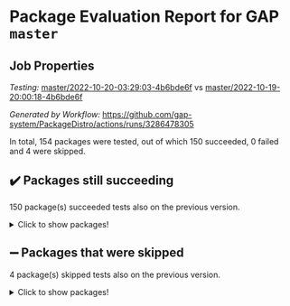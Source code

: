 # Package Evaluation Report for GAP `master`

## Job Properties

*Testing:* [master/2022-10-20-03:29:03-4b6bde6f](https://github.com/gap-system/PackageDistro/blob/data/reports/master/2022-10-20-03:29:03-4b6bde6f) vs [master/2022-10-19-20:00:18-4b6bde6f](https://github.com/gap-system/PackageDistro/blob/data/reports/master/2022-10-19-20:00:18-4b6bde6f)

*Generated by Workflow:* https://github.com/gap-system/PackageDistro/actions/runs/3286478305

In total, 154 packages were tested, out of which 150 succeeded, 0 failed and 4 were skipped.

## :heavy_check_mark: Packages still succeeding

150 package(s) succeeded tests also on the previous version.
<details><summary>Click to show packages!</summary>

- 4ti2interface 2022.09-01 [(success)](https://github.com/gap-system/PackageDistro/actions/runs/3286478305/jobs/5414755080)
- ace 5.6.1 [(success)](https://github.com/gap-system/PackageDistro/actions/runs/3286478305/jobs/5414755151)
- aclib 1.3.2 [(success)](https://github.com/gap-system/PackageDistro/actions/runs/3286478305/jobs/5414755208)
- agt 0.2 [(success)](https://github.com/gap-system/PackageDistro/actions/runs/3286478305/jobs/5414755267)
- alnuth 3.2.1 [(success)](https://github.com/gap-system/PackageDistro/actions/runs/3286478305/jobs/5414755317)
- anupq 3.2.6 [(success)](https://github.com/gap-system/PackageDistro/actions/runs/3286478305/jobs/5414755384)
- atlasrep 2.1.6 [(success)](https://github.com/gap-system/PackageDistro/actions/runs/3286478305/jobs/5414755437)
- autodoc 2022.07.10 [(success)](https://github.com/gap-system/PackageDistro/actions/runs/3286478305/jobs/5414755489)
- automata 1.15 [(success)](https://github.com/gap-system/PackageDistro/actions/runs/3286478305/jobs/5414755546)
- automgrp 1.3.2 [(success)](https://github.com/gap-system/PackageDistro/actions/runs/3286478305/jobs/5414755609)
- autpgrp 1.11 [(success)](https://github.com/gap-system/PackageDistro/actions/runs/3286478305/jobs/5414755683)
- cap 2022.10-05 [(success)](https://github.com/gap-system/PackageDistro/actions/runs/3286478305/jobs/5414755738)
- caratinterface 2.3.4 [(success)](https://github.com/gap-system/PackageDistro/actions/runs/3286478305/jobs/5414755811)
- cddinterface 2022.08.11 [(success)](https://github.com/gap-system/PackageDistro/actions/runs/3286478305/jobs/5414755866)
- circle 1.6.5 [(success)](https://github.com/gap-system/PackageDistro/actions/runs/3286478305/jobs/5414755916)
- classicpres 1.22 [(success)](https://github.com/gap-system/PackageDistro/actions/runs/3286478305/jobs/5414755972)
- cohomolo 1.6.10 [(success)](https://github.com/gap-system/PackageDistro/actions/runs/3286478305/jobs/5414756017)
- congruence 1.2.4 [(success)](https://github.com/gap-system/PackageDistro/actions/runs/3286478305/jobs/5414756073)
- corelg 1.56 [(success)](https://github.com/gap-system/PackageDistro/actions/runs/3286478305/jobs/5414756118)
- crime 1.6 [(success)](https://github.com/gap-system/PackageDistro/actions/runs/3286478305/jobs/5414756182)
- crisp 1.4.5 [(success)](https://github.com/gap-system/PackageDistro/actions/runs/3286478305/jobs/5414756231)
- crypting 0.10.3 [(success)](https://github.com/gap-system/PackageDistro/actions/runs/3286478305/jobs/5414756277)
- cryst 4.1.25 [(success)](https://github.com/gap-system/PackageDistro/actions/runs/3286478305/jobs/5414756332)
- crystcat 1.1.10 [(success)](https://github.com/gap-system/PackageDistro/actions/runs/3286478305/jobs/5414756374)
- ctbllib 1.3.4 [(success)](https://github.com/gap-system/PackageDistro/actions/runs/3286478305/jobs/5414756413)
- cubefree 1.19 [(success)](https://github.com/gap-system/PackageDistro/actions/runs/3286478305/jobs/5414756459)
- curlinterface 2.3.1 [(success)](https://github.com/gap-system/PackageDistro/actions/runs/3286478305/jobs/5414756515)
- cvec 2.7.6 [(success)](https://github.com/gap-system/PackageDistro/actions/runs/3286478305/jobs/5414756566)
- datastructures 0.2.7 [(success)](https://github.com/gap-system/PackageDistro/actions/runs/3286478305/jobs/5414756614)
- deepthought 1.0.6 [(success)](https://github.com/gap-system/PackageDistro/actions/runs/3286478305/jobs/5414756658)
- design 1.7 [(success)](https://github.com/gap-system/PackageDistro/actions/runs/3286478305/jobs/5414756711)
- difsets 2.3.1 [(success)](https://github.com/gap-system/PackageDistro/actions/runs/3286478305/jobs/5414756785)
- digraphs 1.6.0 [(success)](https://github.com/gap-system/PackageDistro/actions/runs/3286478305/jobs/5414756835)
- edim 1.3.6 [(success)](https://github.com/gap-system/PackageDistro/actions/runs/3286478305/jobs/5414756877)
- example 4.3.2 [(success)](https://github.com/gap-system/PackageDistro/actions/runs/3286478305/jobs/5414756923)
- examplesforhomalg 2022.10-01 [(success)](https://github.com/gap-system/PackageDistro/actions/runs/3286478305/jobs/5414756981)
- factint 1.6.3 [(success)](https://github.com/gap-system/PackageDistro/actions/runs/3286478305/jobs/5414757045)
- ferret 1.0.9 [(success)](https://github.com/gap-system/PackageDistro/actions/runs/3286478305/jobs/5414757097)
- fga 1.4.0 [(success)](https://github.com/gap-system/PackageDistro/actions/runs/3286478305/jobs/5414757151)
- fining 1.5.1 [(success)](https://github.com/gap-system/PackageDistro/actions/runs/3286478305/jobs/5414757191)
- float 1.0.3 [(success)](https://github.com/gap-system/PackageDistro/actions/runs/3286478305/jobs/5414757253)
- format 1.4.3 [(success)](https://github.com/gap-system/PackageDistro/actions/runs/3286478305/jobs/5414757297)
- forms 1.2.9 [(success)](https://github.com/gap-system/PackageDistro/actions/runs/3286478305/jobs/5414757368)
- fplsa 1.2.5 [(success)](https://github.com/gap-system/PackageDistro/actions/runs/3286478305/jobs/5414757431)
- fr 2.4.10 [(success)](https://github.com/gap-system/PackageDistro/actions/runs/3286478305/jobs/5414757482)
- francy 1.2.5 [(success)](https://github.com/gap-system/PackageDistro/actions/runs/3286478305/jobs/5414757530)
- fwtree 1.3 [(success)](https://github.com/gap-system/PackageDistro/actions/runs/3286478305/jobs/5414757577)
- gapdoc 1.6.6 [(success)](https://github.com/gap-system/PackageDistro/actions/runs/3286478305/jobs/5414757642)
- gauss 2022.10-01 [(success)](https://github.com/gap-system/PackageDistro/actions/runs/3286478305/jobs/5414757703)
- gaussforhomalg 2022.08-03 [(success)](https://github.com/gap-system/PackageDistro/actions/runs/3286478305/jobs/5414757760)
- gbnp 1.0.5 [(success)](https://github.com/gap-system/PackageDistro/actions/runs/3286478305/jobs/5414757822)
- generalizedmorphismsforcap 2022.09-01 [(success)](https://github.com/gap-system/PackageDistro/actions/runs/3286478305/jobs/5414757882)
- genss 1.6.8 [(success)](https://github.com/gap-system/PackageDistro/actions/runs/3286478305/jobs/5414757935)
- gradedmodules 2022.09-02 [(success)](https://github.com/gap-system/PackageDistro/actions/runs/3286478305/jobs/5414758009)
- gradedringforhomalg 2022.10-01 [(success)](https://github.com/gap-system/PackageDistro/actions/runs/3286478305/jobs/5414758070)
- grape 4.8.5 [(success)](https://github.com/gap-system/PackageDistro/actions/runs/3286478305/jobs/5414758121)
- groupoids 1.71 [(success)](https://github.com/gap-system/PackageDistro/actions/runs/3286478305/jobs/5414758172)
- grpconst 2.6.2 [(success)](https://github.com/gap-system/PackageDistro/actions/runs/3286478305/jobs/5414758232)
- guarana 0.96.3 [(success)](https://github.com/gap-system/PackageDistro/actions/runs/3286478305/jobs/5414758303)
- guava 3.17 [(success)](https://github.com/gap-system/PackageDistro/actions/runs/3286478305/jobs/5414758368)
- hap 1.47 [(success)](https://github.com/gap-system/PackageDistro/actions/runs/3286478305/jobs/5414758424)
- hapcryst 0.1.15 [(success)](https://github.com/gap-system/PackageDistro/actions/runs/3286478305/jobs/5414758487)
- hecke 1.5.3 [(success)](https://github.com/gap-system/PackageDistro/actions/runs/3286478305/jobs/5414758538)
- help 3.5 [(success)](https://github.com/gap-system/PackageDistro/actions/runs/3286478305/jobs/5414758585)
- homalg 2022.08-04 [(success)](https://github.com/gap-system/PackageDistro/actions/runs/3286478305/jobs/5414758655)
- homalgtocas 2022.10-01 [(success)](https://github.com/gap-system/PackageDistro/actions/runs/3286478305/jobs/5414758741)
- idrel 2.44 [(success)](https://github.com/gap-system/PackageDistro/actions/runs/3286478305/jobs/5414758815)
- images 1.3.1 [(success)](https://github.com/gap-system/PackageDistro/actions/runs/3286478305/jobs/5414758868)
- intpic 0.3.0 [(success)](https://github.com/gap-system/PackageDistro/actions/runs/3286478305/jobs/5414758924)
- io 4.8.0 [(success)](https://github.com/gap-system/PackageDistro/actions/runs/3286478305/jobs/5414758974)
- io_forhomalg 2022.09-01 [(success)](https://github.com/gap-system/PackageDistro/actions/runs/3286478305/jobs/5414759010)
- irredsol 1.4.3 [(success)](https://github.com/gap-system/PackageDistro/actions/runs/3286478305/jobs/5414759370)
- json 2.1.1 [(success)](https://github.com/gap-system/PackageDistro/actions/runs/3286478305/jobs/5414759418)
- jupyterkernel 1.4.1 [(success)](https://github.com/gap-system/PackageDistro/actions/runs/3286478305/jobs/5414759468)
- jupyterviz 1.5.6 [(success)](https://github.com/gap-system/PackageDistro/actions/runs/3286478305/jobs/5414759530)
- kan 1.34 [(success)](https://github.com/gap-system/PackageDistro/actions/runs/3286478305/jobs/5414759580)
- kbmag 1.5.10 [(success)](https://github.com/gap-system/PackageDistro/actions/runs/3286478305/jobs/5414759662)
- laguna 3.9.5 [(success)](https://github.com/gap-system/PackageDistro/actions/runs/3286478305/jobs/5414759722)
- liealgdb 2.2.1 [(success)](https://github.com/gap-system/PackageDistro/actions/runs/3286478305/jobs/5414759791)
- liepring 2.7 [(success)](https://github.com/gap-system/PackageDistro/actions/runs/3286478305/jobs/5414759863)
- liering 2.4.2 [(success)](https://github.com/gap-system/PackageDistro/actions/runs/3286478305/jobs/5414759932)
- linearalgebraforcap 2022.10-02 [(success)](https://github.com/gap-system/PackageDistro/actions/runs/3286478305/jobs/5414759993)
- localizeringforhomalg 2022.09-01 [(success)](https://github.com/gap-system/PackageDistro/actions/runs/3286478305/jobs/5414760046)
- loops 3.4.2 [(success)](https://github.com/gap-system/PackageDistro/actions/runs/3286478305/jobs/5414760102)
- lpres 1.0.3 [(success)](https://github.com/gap-system/PackageDistro/actions/runs/3286478305/jobs/5414760180)
- majoranaalgebras 1.4 [(success)](https://github.com/gap-system/PackageDistro/actions/runs/3286478305/jobs/5414760253)
- mapclass 1.4.6 [(success)](https://github.com/gap-system/PackageDistro/actions/runs/3286478305/jobs/5414760341)
- matgrp 0.70 [(success)](https://github.com/gap-system/PackageDistro/actions/runs/3286478305/jobs/5414760400)
- matricesforhomalg 2022.10-05 [(success)](https://github.com/gap-system/PackageDistro/actions/runs/3286478305/jobs/5414760458)
- modisom 2.5.3 [(success)](https://github.com/gap-system/PackageDistro/actions/runs/3286478305/jobs/5414760529)
- modulepresentationsforcap 2022.10-03 [(success)](https://github.com/gap-system/PackageDistro/actions/runs/3286478305/jobs/5414760605)
- modules 2022.09-01 [(success)](https://github.com/gap-system/PackageDistro/actions/runs/3286478305/jobs/5414760663)
- monoidalcategories 2022.10-01 [(success)](https://github.com/gap-system/PackageDistro/actions/runs/3286478305/jobs/5414760717)
- nconvex 2022.09-01 [(success)](https://github.com/gap-system/PackageDistro/actions/runs/3286478305/jobs/5414760778)
- nilmat 1.4.2 [(success)](https://github.com/gap-system/PackageDistro/actions/runs/3286478305/jobs/5414760842)
- nock 1.5 [(success)](https://github.com/gap-system/PackageDistro/actions/runs/3286478305/jobs/5414760914)
- normalizinterface 1.3.4 [(success)](https://github.com/gap-system/PackageDistro/actions/runs/3286478305/jobs/5414760982)
- nq 2.5.8 [(success)](https://github.com/gap-system/PackageDistro/actions/runs/3286478305/jobs/5414761055)
- numericalsgps 1.3.1 [(success)](https://github.com/gap-system/PackageDistro/actions/runs/3286478305/jobs/5414761120)
- openmath 11.5.1 [(success)](https://github.com/gap-system/PackageDistro/actions/runs/3286478305/jobs/5414761199)
- orb 4.9.0 [(success)](https://github.com/gap-system/PackageDistro/actions/runs/3286478305/jobs/5414761281)
- packagemanager 1.3.2 [(success)](https://github.com/gap-system/PackageDistro/actions/runs/3286478305/jobs/5414761344)
- patternclass 2.4.3 [(success)](https://github.com/gap-system/PackageDistro/actions/runs/3286478305/jobs/5414761418)
- permut 2.0.4 [(success)](https://github.com/gap-system/PackageDistro/actions/runs/3286478305/jobs/5414761468)
- polenta 1.3.10 [(success)](https://github.com/gap-system/PackageDistro/actions/runs/3286478305/jobs/5414761527)
- polymaking 0.8.6 [(success)](https://github.com/gap-system/PackageDistro/actions/runs/3286478305/jobs/5414761599)
- primgrp 3.4.2 [(success)](https://github.com/gap-system/PackageDistro/actions/runs/3286478305/jobs/5414761668)
- profiling 2.5.1 [(success)](https://github.com/gap-system/PackageDistro/actions/runs/3286478305/jobs/5414761731)
- qpa 1.34 [(success)](https://github.com/gap-system/PackageDistro/actions/runs/3286478305/jobs/5414761799)
- quagroup 1.8.3 [(success)](https://github.com/gap-system/PackageDistro/actions/runs/3286478305/jobs/5414761873)
- radiroot 2.9 [(success)](https://github.com/gap-system/PackageDistro/actions/runs/3286478305/jobs/5414761939)
- rcwa 4.7.0 [(success)](https://github.com/gap-system/PackageDistro/actions/runs/3286478305/jobs/5414762039)
- rds 1.8 [(success)](https://github.com/gap-system/PackageDistro/actions/runs/3286478305/jobs/5414762103)
- recog 1.4.2 [(success)](https://github.com/gap-system/PackageDistro/actions/runs/3286478305/jobs/5414762157)
- repndecomp 1.2.1 [(success)](https://github.com/gap-system/PackageDistro/actions/runs/3286478305/jobs/5414762216)
- repsn 3.1.0 [(success)](https://github.com/gap-system/PackageDistro/actions/runs/3286478305/jobs/5414762269)
- resclasses 4.7.3 [(success)](https://github.com/gap-system/PackageDistro/actions/runs/3286478305/jobs/5414762330)
- ringsforhomalg 2022.10-02 [(success)](https://github.com/gap-system/PackageDistro/actions/runs/3286478305/jobs/5414762387)
- sco 2022.09-01 [(success)](https://github.com/gap-system/PackageDistro/actions/runs/3286478305/jobs/5414762458)
- scscp 2.3.1 [(success)](https://github.com/gap-system/PackageDistro/actions/runs/3286478305/jobs/5414762545)
- semigroups 5.0.2 [(success)](https://github.com/gap-system/PackageDistro/actions/runs/3286478305/jobs/5414762613)
- sglppow 2.2 [(success)](https://github.com/gap-system/PackageDistro/actions/runs/3286478305/jobs/5414762680)
- sgpviz 0.999.5 [(success)](https://github.com/gap-system/PackageDistro/actions/runs/3286478305/jobs/5414762748)
- simpcomp 2.1.14 [(success)](https://github.com/gap-system/PackageDistro/actions/runs/3286478305/jobs/5414762868)
- singular 2022.09.23 [(success)](https://github.com/gap-system/PackageDistro/actions/runs/3286478305/jobs/5414763015)
- sla 1.5.3 [(success)](https://github.com/gap-system/PackageDistro/actions/runs/3286478305/jobs/5414763092)
- smallgrp 1.5 [(success)](https://github.com/gap-system/PackageDistro/actions/runs/3286478305/jobs/5414763156)
- smallsemi 0.6.13 [(success)](https://github.com/gap-system/PackageDistro/actions/runs/3286478305/jobs/5414763225)
- sonata 2.9.5 [(success)](https://github.com/gap-system/PackageDistro/actions/runs/3286478305/jobs/5414763289)
- sophus 1.27 [(success)](https://github.com/gap-system/PackageDistro/actions/runs/3286478305/jobs/5414763358)
- spinsym 1.5.2 [(success)](https://github.com/gap-system/PackageDistro/actions/runs/3286478305/jobs/5414763410)
- standardff 0.9.4 [(success)](https://github.com/gap-system/PackageDistro/actions/runs/3286478305/jobs/5414763460)
- symbcompcc 1.3.2 [(success)](https://github.com/gap-system/PackageDistro/actions/runs/3286478305/jobs/5414763515)
- thelma 1.3 [(success)](https://github.com/gap-system/PackageDistro/actions/runs/3286478305/jobs/5414763575)
- tomlib 1.2.9 [(success)](https://github.com/gap-system/PackageDistro/actions/runs/3286478305/jobs/5414763640)
- toolsforhomalg 2022.09-08 [(success)](https://github.com/gap-system/PackageDistro/actions/runs/3286478305/jobs/5414763692)
- toric 1.9.5 [(success)](https://github.com/gap-system/PackageDistro/actions/runs/3286478305/jobs/5414763743)
- toricvarieties 2022.07.13 [(success)](https://github.com/gap-system/PackageDistro/actions/runs/3286478305/jobs/5414763787)
- transgrp 3.6.3 [(success)](https://github.com/gap-system/PackageDistro/actions/runs/3286478305/jobs/5414763818)
- ugaly 4.0.3 [(success)](https://github.com/gap-system/PackageDistro/actions/runs/3286478305/jobs/5414763857)
- unipot 1.5 [(success)](https://github.com/gap-system/PackageDistro/actions/runs/3286478305/jobs/5414763906)
- unitlib 4.1.0 [(success)](https://github.com/gap-system/PackageDistro/actions/runs/3286478305/jobs/5414763944)
- utils 0.77 [(success)](https://github.com/gap-system/PackageDistro/actions/runs/3286478305/jobs/5414764001)
- uuid 0.7 [(success)](https://github.com/gap-system/PackageDistro/actions/runs/3286478305/jobs/5414764039)
- walrus 0.9991 [(success)](https://github.com/gap-system/PackageDistro/actions/runs/3286478305/jobs/5414764097)
- wedderga 4.10.2 [(success)](https://github.com/gap-system/PackageDistro/actions/runs/3286478305/jobs/5414764181)
- xmod 2.88 [(success)](https://github.com/gap-system/PackageDistro/actions/runs/3286478305/jobs/5414764230)
- xmodalg 1.22 [(success)](https://github.com/gap-system/PackageDistro/actions/runs/3286478305/jobs/5414764284)
- yangbaxter 0.10.1 [(success)](https://github.com/gap-system/PackageDistro/actions/runs/3286478305/jobs/5414764352)
- zeromqinterface 0.14 [(success)](https://github.com/gap-system/PackageDistro/actions/runs/3286478305/jobs/5414764411)
</details>

## :heavy_minus_sign: Packages that were skipped

4 package(s) skipped tests also on the previous version.
<details><summary>Click to show packages!</summary>

- browse 1.8.18 [(skipped)](https://github.com/gap-system/PackageDistro/actions/runs/3286478305/jobs/5414627365)
- itc 1.5.1 [(skipped)](https://github.com/gap-system/PackageDistro/actions/runs/3286478305/jobs/5414627365)
- polycyclic 2.16 [(skipped)](https://github.com/gap-system/PackageDistro/actions/runs/3286478305/jobs/5414627365)
- xgap 4.31 [(skipped)](https://github.com/gap-system/PackageDistro/actions/runs/3286478305/jobs/5414627365)
</details>

